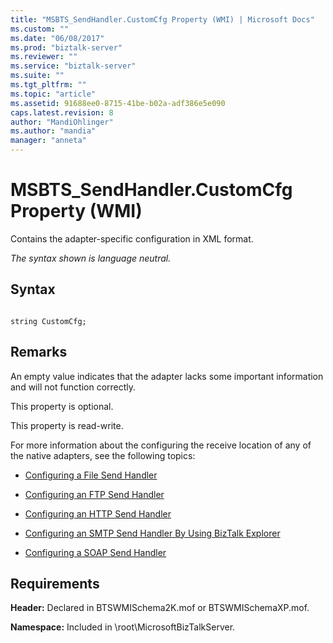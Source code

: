```yaml
---
title: "MSBTS_SendHandler.CustomCfg Property (WMI) | Microsoft Docs"
ms.custom: ""
ms.date: "06/08/2017"
ms.prod: "biztalk-server"
ms.reviewer: ""
ms.service: "biztalk-server"
ms.suite: ""
ms.tgt_pltfrm: ""
ms.topic: "article"
ms.assetid: 91688ee0-8715-41be-b02a-adf386e5e090
caps.latest.revision: 8
author: "MandiOhlinger"
ms.author: "mandia"
manager: "anneta"
---
```

# MSBTS_SendHandler.CustomCfg Property (WMI)
Contains the adapter-specific configuration in XML format.  
  
 *The syntax shown is language neutral.*  
  
## Syntax  
  
```  
  
string CustomCfg;  
```  
  
## Remarks  
 An empty value indicates that the adapter lacks some important information and will not function correctly.  
  
 This property is optional.  
  
 This property is read-write.  
  
 For more information about the configuring the receive location of any of the native adapters, see the following topics:  
  
-   [Configuring a File Send Handler](http://msdn.microsoft.com/library/9b0bda92-28f7-4d85-af95-3c59e83b3bb0)  
  
-   [Configuring an FTP Send Handler](http://msdn.microsoft.com/library/8d41e23f-0e7d-49b1-8698-30408e91349c)  
  
-   [Configuring an HTTP Send Handler](../core/how-to-configure-an-http-send-handler.md)  
  
-   [Configuring an SMTP Send Handler By Using BizTalk Explorer](../core/how-to-configure-an-smtp-send-handler.md)  
  
-   [Configuring a SOAP Send Handler](../core/how-to-configure-a-soap-send-handler.md)  
  
## Requirements  
 **Header:** Declared in BTSWMISchema2K.mof or BTSWMISchemaXP.mof.  
  
 **Namespace:** Included in \root\MicrosoftBizTalkServer.